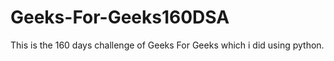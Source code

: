 # Geeks-For-Geeks160DSA
This is the 160 days challenge of Geeks For Geeks which i did using python.
